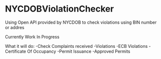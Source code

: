 # NYCDOBViolationChecker

Using Open API provided by NYCDOB to check violations using BIN number or addres

Currently Work In Progress

What it will do:
-Check Complaints received
-Violations
-ECB Violations
-Certificate Of Occupancy
-Permit Issuance
-Approved Permits
